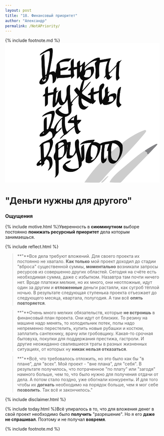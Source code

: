```yaml
---
layout: post
title: "18. Финансовый приоритет"
author: "Александр"
permalink: /NotAPriority/
---
```

{% include footnote.md %}
<a href="/cards/">!["Проект не в приоритетных"](/_img/18.svg)</a>
# "Деньги нужны для другого"

### Ощущения
{% include motive.html %}Уверенность в **сиюминутном** выборе постоянно **понижать ресурсный приоритет** дела которым занимаешься.

{% include reflect.html %}
>**"**Все дела требуют вложений. Для своего проекта их постоянно не хватало. **Как только** мой проект доходил до стадии "вброса" существенной суммы, **моментально** возникали запросы ресурсов из совершенно других областей. Сегодня на счёте есть необходимая сумма, даже с избытком. Назавтра там почти ничего нет. Вроде платежи мелкие, но их много, они неотложные, идут один за другим и **отложенные** деньги растаяли, как сугроб тёплой ночью. В результате следующая ступенька  проекта отъезжает до следующего месяца, квартала, полугодия. А там всё **опять повторяется**. 

>**"**Очень много мелких обязательств, которые **не встроишь** в финансовый план проекта. Они идут от близких. То резину на машине надо менять, то холодильник потек, полы надо непременно перестелить, купить новые рубашки и костюм, заплатить сантехнику, врачу или гробовщику. Какая-то срочная бытовуха, покупки для поддержания престижа, гастроли. И другие неожиданно свалившиеся траты в разных жизненных ситуациях, от которых ну **никак нельзя отказаться**. 

>**"**Всё, что требовалось отложить, но это было как бы "в плане", для "всех". Мой проект - "вне плана", для "себя". В результате получилось, что потраченное "по плату" или "загодя" намного больше, чем то, что было нужно для получения отдачи от дела. А потом стало поздно, уже обогнали конкуренты. И для того чтобы их **догнать** необходимо на порядок больше, чем я мог себе **позволить**. Так всё и закончилось."

{% include disclaimer.html %}

{% include today.html %}Всё упиралось в то, что для вложения денег в свой проект необходимо было  **получить** "разрешение". Но я его **даже не спрашивал**. Поэтому и не получал **вовремя**.

{% include footnote.md %}
